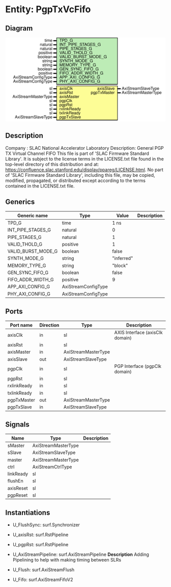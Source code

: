 # Entity: PgpTxVcFifo

## Diagram

![Diagram](PgpTxVcFifo.svg "Diagram")
## Description

Company    : SLAC National Accelerator Laboratory
Description: General PGP TX Virtual Channel FIFO
This file is part of 'SLAC Firmware Standard Library'.
It is subject to the license terms in the LICENSE.txt file found in the
top-level directory of this distribution and at:
   https://confluence.slac.stanford.edu/display/ppareg/LICENSE.html.
No part of 'SLAC Firmware Standard Library', including this file,
may be copied, modified, propagated, or distributed except according to
the terms contained in the LICENSE.txt file.
## Generics

| Generic name       | Type                | Value      | Description |
| ------------------ | ------------------- | ---------- | ----------- |
| TPD_G              | time                | 1 ns       |             |
| INT_PIPE_STAGES_G  | natural             | 0          |             |
| PIPE_STAGES_G      | natural             | 1          |             |
| VALID_THOLD_G      | positive            | 1          |             |
| VALID_BURST_MODE_G | boolean             | false      |             |
| SYNTH_MODE_G       | string              | "inferred" |             |
| MEMORY_TYPE_G      | string              | "block"    |             |
| GEN_SYNC_FIFO_G    | boolean             | false      |             |
| FIFO_ADDR_WIDTH_G  | positive            | 9          |             |
| APP_AXI_CONFIG_G   | AxiStreamConfigType |            |             |
| PHY_AXI_CONFIG_G   | AxiStreamConfigType |            |             |
## Ports

| Port name   | Direction | Type                | Description                     |
| ----------- | --------- | ------------------- | ------------------------------- |
| axisClk     | in        | sl                  | AXIS Interface (axisClk domain) |
| axisRst     | in        | sl                  |                                 |
| axisMaster  | in        | AxiStreamMasterType |                                 |
| axisSlave   | out       | AxiStreamSlaveType  |                                 |
| pgpClk      | in        | sl                  | PGP Interface (pgpClk domain)   |
| pgpRst      | in        | sl                  |                                 |
| rxlinkReady | in        | sl                  |                                 |
| txlinkReady | in        | sl                  |                                 |
| pgpTxMaster | out       | AxiStreamMasterType |                                 |
| pgpTxSlave  | in        | AxiStreamSlaveType  |                                 |
## Signals

| Name      | Type                | Description |
| --------- | ------------------- | ----------- |
| sMaster   | AxiStreamMasterType |             |
| sSlave    | AxiStreamSlaveType  |             |
| master    | AxiStreamMasterType |             |
| ctrl      | AxiStreamCtrlType   |             |
| linkReady | sl                  |             |
| flushEn   | sl                  |             |
| axisReset | sl                  |             |
| pgpReset  | sl                  |             |
## Instantiations

- U_FlushSync: surf.Synchronizer
- U_axisRst: surf.RstPipeline
- U_pgpRst: surf.RstPipeline
- U_AxiStreamPipeline: surf.AxiStreamPipeline
**Description**
Adding Pipelining to help with making timing between SLRs

- U_Flush: surf.AxiStreamFlush
- U_Fifo: surf.AxiStreamFifoV2
